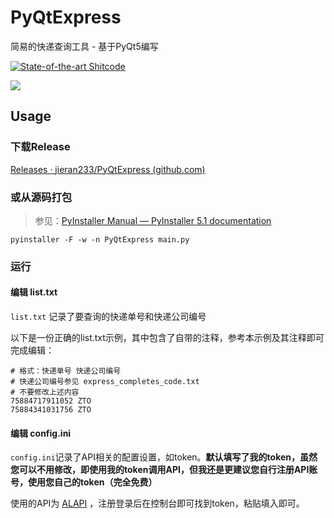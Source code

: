 # PyQtExpress
 简易的快递查询工具 - 基于PyQt5编写

[![State-of-the-art Shitcode](https://img.shields.io/static/v1?label=State-of-the-art&message=Shitcode&color=7B5804)](https://github.com/trekhleb/state-of-the-art-shitcode)

![](https://s2.loli.net/2022/06/15/fpEh2sobW9HPIzM.png)

## Usage

### 下载Release

[Releases · jieran233/PyQtExpress (github.com)](https://github.com/jieran233/PyQtExpress/releases)

### 或从源码打包

> 参见：[PyInstaller Manual — PyInstaller 5.1 documentation](https://pyinstaller.org/en/stable/)

```
pyinstaller -F -w -n PyQtExpress main.py
```

### 运行

#### 编辑 list.txt

`list.txt` 记录了要查询的快递单号和快递公司编号

以下是一份正确的list.txt示例，其中包含了自带的注释，参考本示例及其注释即可完成编辑：

```
# 格式：快递单号 快递公司编号
# 快递公司编号参见 express_completes_code.txt
# 不要修改上述内容
75884717911052 ZTO
75884341031756 ZTO
```

#### 编辑 config.ini

`config.ini`记录了API相关的配置设置，如token。**默认填写了我的token，虽然您可以不用修改，即使用我的token调用API，但我还是更建议您自行注册API账号，使用您自己的token（完全免费）**

使用的API为 [ALAPI](http://www.alapi.cn/) ，注册登录后在控制台即可找到token，粘贴填入即可。


